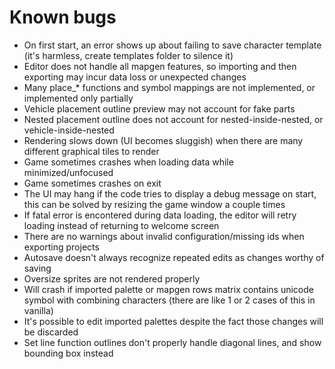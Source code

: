 # Known bugs

- On first start, an error shows up about failing to save character template (it's harmless, create templates folder to silence it)
- Editor does not handle all mapgen features, so importing and then exporting may incur data loss or unexpected changes
- Many place_* functions and symbol mappings are not implemented, or implemented only partially
- Vehicle placement outline preview may not account for fake parts
- Nested placement outline does not account for nested-inside-nested, or vehicle-inside-nested
- Rendering slows down (UI becomes sluggish) when there are many different graphical tiles to render
- Game sometimes crashes when loading data while minimized/unfocused
- Game sometimes crashes on exit
- The UI may hang if the code tries to display a debug message on start, this can be solved by resizing the game window a couple times
- If fatal error is encontered during data loading, the editor will retry loading instead of returning to welcome screen
- There are no warnings about invalid configuration/missing ids when exporting projects
- Autosave doesn't always recognize repeated edits as changes worthy of saving
- Oversize sprites are not rendered properly
- Will crash if imported palette or mapgen rows matrix contains unicode symbol with combining characters (there are like 1 or 2 cases of this in vanilla)
- It's possible to edit imported palettes despite the fact those changes will be discarded
- Set line function outlines don't properly handle diagonal lines, and show bounding box instead
